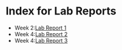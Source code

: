 # Index for Lab Reports
- Week 2:[Lab Report 1](lab-report-1-week-2.html)
- Week 4:[Lab Report 2](lr2w4.html)
- Week 4:[Lab Report 3](lr3w6.html)
